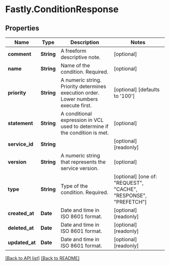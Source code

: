 # Fastly.ConditionResponse

## Properties

Name | Type | Description | Notes
------------ | ------------- | ------------- | -------------
**comment** | **String** | A freeform descriptive note. | [optional] 
**name** | **String** | Name of the condition. Required. | [optional] 
**priority** | **String** | A numeric string. Priority determines execution order. Lower numbers execute first. | [optional]  [defaults to '100']
**statement** | **String** | A conditional expression in VCL used to determine if the condition is met. | [optional] 
**service_id** | **String** |  | [optional] [readonly] 
**version** | **String** | A numeric string that represents the service version. | [optional] 
**type** | **String** | Type of the condition. Required. | [optional]  [one of: "REQUEST", "CACHE", "RESPONSE", "PREFETCH"]
**created_at** | **Date** | Date and time in ISO 8601 format. | [optional] [readonly] 
**deleted_at** | **Date** | Date and time in ISO 8601 format. | [optional] [readonly] 
**updated_at** | **Date** | Date and time in ISO 8601 format. | [optional] [readonly] 


[[Back to API list]](../../README.md#endpoints) [[Back to README]](../../README.md)
